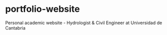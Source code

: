 # portfolio-website
Personal academic website - Hydrologist &amp; Civil Engineer at Universidad de Cantabria

